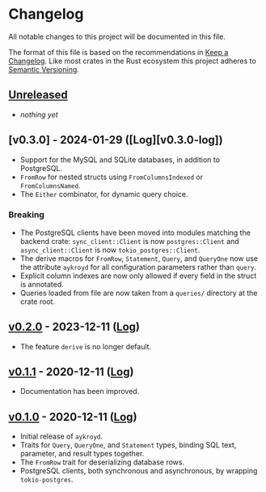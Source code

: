 # Changelog

All notable changes to this project will be documented in this file.

The format of this file is based on the recommendations in
[Keep a Changelog].
Like most crates in the Rust ecosystem this project adheres to
[Semantic Versioning].

## [Unreleased]

- *nothing yet*

## [v0.3.0] - 2024-01-29 ([Log][v0.3.0-log])

- Support for the MySQL and SQLite databases, in addition to
  PostgreSQL.
- `FromRow` for nested structs using `FromColumnsIndexed` or
  `FromColumnsNamed`.
- The `Either` combinator, for dynamic query choice.

### Breaking

- The PostgreSQL clients have been moved into modules matching
  the backend crate: `sync_client::Client` is now `postgres::Client`
  and `async_client::Client` is now `tokio_postgres::Client`.
- The derive macros for `FromRow`, `Statement`, `Query`, and `QueryOne`
  now use the attribute `aykroyd` for all configuration parameters
  rather than `query`.
- Explicit column indexes are now only allowed if every field in the
  struct is annotated.
- Queries loaded from file are now taken from a `queries/` directory
  at the crate root.

## [v0.2.0] - 2023-12-11 ([Log][v0.2.0-log])

- The feature `derive` is no longer default.

## [v0.1.1] - 2020-12-11 ([Log][v0.1.1-log])

- Documentation has been improved.

## [v0.1.0] - 2020-12-11 ([Log][v0.1.0-log])

- Initial release of `aykroyd`.
- Traits for `Query`, `QueryOne`, and `Statement` types, binding
  SQL text, parameter, and result types together.
- The `FromRow` trait for deserializing database rows.
- PostgreSQL clients, both synchronous and asynchronous, by
  wrapping `tokio-postgres`.

[Keep a Changelog]: https://keepachangelog.com/en/1.1.0/
[Semantic Versioning]: https://semver.org/spec/v2.0.0.html
[Unreleased]: https://git.sr.ht/~couch/aykroyd/log
[v0.2.0]: https://git.sr.ht/~couch/aykroyd/refs/v0.2.0
[v0.2.0-log]: https://git.sr.ht/~couch/aykroyd/log/v0.2.0
[v0.1.1]: https://git.sr.ht/~couch/aykroyd/refs/v0.1.1
[v0.1.1-log]: https://git.sr.ht/~couch/aykroyd/log/v0.1.1
[v0.1.0]: https://git.sr.ht/~couch/aykroyd/refs/v0.1.0
[v0.1.0-log]: https://git.sr.ht/~couch/aykroyd/log/v0.1.0
